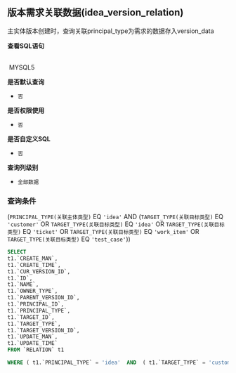 ## 版本需求关联数据(idea_version_relation) <!-- {docsify-ignore-all} -->

主实体版本创建时，查询关联principal_type为需求的数据存入version_data

<p class="panel-title"><b>查看SQL语句</b></p>
<br>

<el-row>
&nbsp;<el-tag @click="MYSQL5 = true">MYSQL5</el-tag>
</el-row>

<br>
<p class="panel-title"><b>是否默认查询</b></p>

* `否`

<p class="panel-title"><b>是否权限使用</b></p>

* `否`

<p class="panel-title"><b>是否自定义SQL</b></p>

* `否`

<p class="panel-title"><b>查询列级别</b></p>

* `全部数据`



### 查询条件

(`PRINCIPAL_TYPE(关联主体类型)` EQ `'idea'` AND (`TARGET_TYPE(关联目标类型)` EQ `'customer'` OR `TARGET_TYPE(关联目标类型)` EQ `'idea'` OR `TARGET_TYPE(关联目标类型)` EQ `'ticket'` OR `TARGET_TYPE(关联目标类型)` EQ `'work_item'` OR `TARGET_TYPE(关联目标类型)` EQ `'test_case'`))





<el-dialog v-model="MYSQL5" title="MYSQL5">

```sql
SELECT
t1.`CREATE_MAN`,
t1.`CREATE_TIME`,
t1.`CUR_VERSION_ID`,
t1.`ID`,
t1.`NAME`,
t1.`OWNER_TYPE`,
t1.`PARENT_VERSION_ID`,
t1.`PRINCIPAL_ID`,
t1.`PRINCIPAL_TYPE`,
t1.`TARGET_ID`,
t1.`TARGET_TYPE`,
t1.`TARGET_VERSION_ID`,
t1.`UPDATE_MAN`,
t1.`UPDATE_TIME`
FROM `RELATION` t1 

WHERE ( t1.`PRINCIPAL_TYPE` = 'idea'  AND  ( t1.`TARGET_TYPE` = 'customer'  OR  t1.`TARGET_TYPE` = 'idea'  OR  t1.`TARGET_TYPE` = 'ticket'  OR  t1.`TARGET_TYPE` = 'work_item'  OR  t1.`TARGET_TYPE` = 'test_case' ) )
```

</el-dialog>

<script>
 const { createApp } = Vue
  createApp({
    data() {
      return {
                MYSQL5 : false
        
      }
    },
    methods: {
    }
  }).use(ElementPlus).mount('#app')
</script>